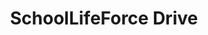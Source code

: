 ---
pid: ch170
title: SchoolLifeForce Drive
location_transcription: City Hall / Boat Row
coordinates: "[-75.18583775613, 39.969226989552]"
zipcode: '19138'
gen_neighborhood: Northwest Philadelphia
neighborhood: West Oak Lane
outside_phl: 
age: '52'
age_range: 50-59
instagram: 
image_file_name: ch_170.jpg
proposal_transcription: |-
  Skull Life Force Dr / River
  Water
  Bed as life force
  River
topic: Unknown
topic_summary: '0'
type: Other No Form
keywords_other: 
credit: C. GoldieNeumann
image_labels: 
twitter: 
facebook: 
permalink: "/monuments/ch170/"
layout: item-page
---